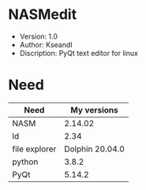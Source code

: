 # NASMedit

* Version: 1.0
* Author: KseandI
* Discription: PyQt text editor for linux

# Need
Need | My versions
--- | ---
NASM | 2.14.02
ld | 2.34
file explorer | Dolphin 20.04.0
python | 3.8.2
PyQt | 5.14.2
